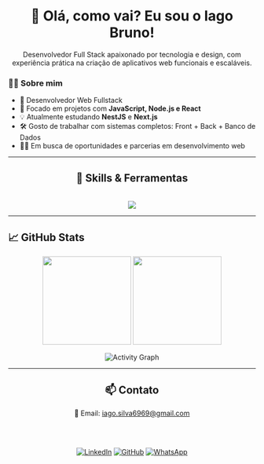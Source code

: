 <h1 align="center">👋 Olá, como vai? Eu sou o Iago Bruno!</h1>

<p align="center">
  Desenvolvedor Full Stack apaixonado por tecnologia e design, com experiência prática na criação de aplicativos web funcionais e escaláveis.
</p>

### 🧑‍💻 Sobre mim

- 💼 Desenvolvedor Web Fullstack
- 🚀 Focado em projetos com **JavaScript, Node.js e React**
- 💡 Atualmente estudando **NestJS** e **Next.js**
- 🛠️ Gosto de trabalhar com sistemas completos: Front + Back + Banco de Dados
- 👨‍💻 Em busca de oportunidades e parcerias em desenvolvimento web

---

<h2 align="center">🚀 Skills & Ferramentas</h2>

<br>

<div align="center">
  <img src="https://skillicons.dev/icons?i=html,css,js,react,nodejs,nestjs,nextjs,mysql,git,github" />
</div>

---

## 📈 GitHub Stats

<p align="center">
  <img height="180em" src="https://github-readme-stats.vercel.app/api?username=iago193&show_icons=true&theme=radical"/>
  <img height="180em" src="https://github-readme-stats.vercel.app/api/top-langs/?username=iago193&layout=compact&theme=radical"/>
</p>

<p align="center">
  <img src="https://github-readme-activity-graph.vercel.app/graph?username=iago193&theme=radical" alt="Activity Graph"/>
</p>

---

<h2 align="center">📫 Contato</h2>

<div align="center">
  📧 Email: <a href="iago.silva6969@gmail.com">iago.silva6969@gmail.com</a>

  <br><br>
  
  [![LinkedIn](https://img.shields.io/badge/LinkedIn-blue?style=flat&logo=linkedin)](https://www.linkedin.com/in/iago-bruno-aa1630355/)
  [![GitHub](https://img.shields.io/badge/GitHub-181717?style=flat&logo=github&logoColor=white)](https://github.com/iago193)
  [![WhatsApp](https://img.shields.io/badge/WhatsApp-25D366?style=flat&logo=whatsapp&logoColor=white)](https://wa.me/84991454957) 
</div>

